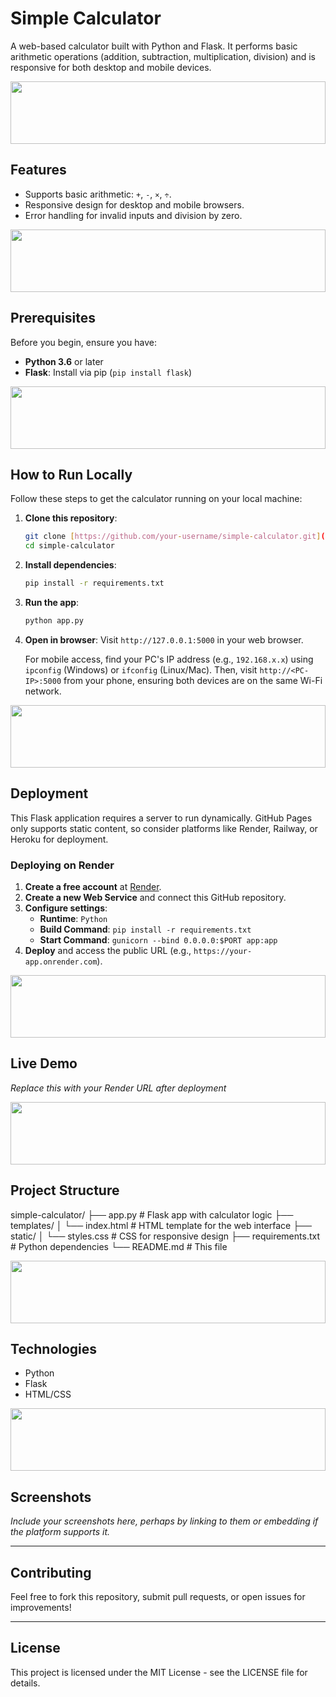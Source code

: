# Simple Calculator

A web-based calculator built with Python and Flask. It performs basic arithmetic operations (addition, subtraction, multiplication, division) and is responsive for both desktop and mobile devices.

<img height="100px" width="100%" src="https://media1.giphy.com/media/v1.Y2lkPTc5MGI3NjExdHh4aDhsMHF6dmI4b3pybWR2bWlhdDJ2dXI0bzBjanAxaDdtZzdzZCZlcD12MV9pbnRlcm5hbF9naWZfYnlfaWQmY3Q9cw/TIj8cbzWYKnE9ul3ab/giphy.gif"  />

## Features

* Supports basic arithmetic: `+`, `-`, `×`, `÷`.
* Responsive design for desktop and mobile browsers.
* Error handling for invalid inputs and division by zero.

<img height="100px" width="100%" src="https://media1.giphy.com/media/v1.Y2lkPTc5MGI3NjExdHh4aDhsMHF6dmI4b3pybWR2bWlhdDJ2dXI0bzBjanAxaDdtZzdzZCZlcD12MV9pbnRlcm5hbF9naWZfYnlfaWQmY3Q9cw/TIj8cbzWYKnE9ul3ab/giphy.gif"  />

## Prerequisites

Before you begin, ensure you have:

* **Python 3.6** or later
* **Flask**: Install via pip (`pip install flask`)

<img height="100px" width="100%" src="https://media1.giphy.com/media/v1.Y2lkPTc5MGI3NjExdHh4aDhsMHF6dmI4b3pybWR2bWlhdDJ2dXI0bzBjanAxaDdtZzdzZCZlcD12MV9pbnRlcm5hbF9naWZfYnlfaWQmY3Q9cw/TIj8cbzWYKnE9ul3ab/giphy.gif"  />

## How to Run Locally

Follow these steps to get the calculator running on your local machine:

1.  **Clone this repository**:
    ```bash
    git clone [https://github.com/your-username/simple-calculator.git](https://github.com/your-username/simple-calculator.git)
    cd simple-calculator
    ```
2.  **Install dependencies**:
    ```bash
    pip install -r requirements.txt
    ```
3.  **Run the app**:
    ```bash
    python app.py
    ```
4.  **Open in browser**: Visit `http://127.0.0.1:5000` in your web browser.

    For mobile access, find your PC's IP address (e.g., `192.168.x.x`) using `ipconfig` (Windows) or `ifconfig` (Linux/Mac). Then, visit `http://<PC-IP>:5000` from your phone, ensuring both devices are on the same Wi-Fi network.

<img height="100px" width="100%" src="https://media1.giphy.com/media/v1.Y2lkPTc5MGI3NjExdHh4aDhsMHF6dmI4b3pybWR2bWlhdDJ2dXI0bzBjanAxaDdtZzdzZCZlcD12MV9pbnRlcm5hbF9naWZfYnlfaWQmY3Q9cw/TIj8cbzWYKnE9ul3ab/giphy.gif"  />

## Deployment

This Flask application requires a server to run dynamically. GitHub Pages only supports static content, so consider platforms like Render, Railway, or Heroku for deployment.

### Deploying on Render

1.  **Create a free account** at [Render](https://render.com/).
2.  **Create a new Web Service** and connect this GitHub repository.
3.  **Configure settings**:
    * **Runtime**: `Python`
    * **Build Command**: `pip install -r requirements.txt`
    * **Start Command**: `gunicorn --bind 0.0.0.0:$PORT app:app`
4.  **Deploy** and access the public URL (e.g., `https://your-app.onrender.com`).

<img height="100px" width="100%" src="https://media1.giphy.com/media/v1.Y2lkPTc5MGI3NjExdHh4aDhsMHF6dmI4b3pybWR2bWlhdDJ2dXI0bzBjanAxaDdtZzdzZCZlcD12MV9pbnRlcm5hbF9naWZfYnlfaWQmY3Q9cw/TIj8cbzWYKnE9ul3ab/giphy.gif"  />

## Live Demo

*Replace this with your Render URL after deployment*

<img height="100px" width="100%" src="https://media1.giphy.com/media/v1.Y2lkPTc5MGI3NjExdHh4aDhsMHF6dmI4b3pybWR2bWlhdDJ2dXI0bzBjanAxaDdtZzdzZCZlcD12MV9pbnRlcm5hbF9naWZfYnlfaWQmY3Q9cw/TIj8cbzWYKnE9ul3ab/giphy.gif"  />

## Project Structure

simple-calculator/
├── app.py              # Flask app with calculator logic
├── templates/
│   └── index.html      # HTML template for the web interface
├── static/
│   └── styles.css      # CSS for responsive design
├── requirements.txt     # Python dependencies
└── README.md           # This file


<img height="100px" width="100%" src="https://media1.giphy.com/media/v1.Y2lkPTc5MGI3NjExdHh4aDhsMHF6dmI4b3pybWR2bWlhdDJ2dXI0bzBjanAxaDdtZzdzZCZlcD12MV9pbnRlcm5hbF9naWZfYnlfaWQmY3Q9cw/TIj8cbzWYKnE9ul3ab/giphy.gif"  />

## Technologies

* Python
* Flask
* HTML/CSS

<img height="100px" width="100%" src="https://media1.giphy.com/media/v1.Y2lkPTc5MGI3NjExdHh4aDhsMHF6dmI4b3pybWR2bWlhdDJ2dXI0bzBjanAxaDdtZzdzZCZlcD12MV9pbnRlcm5hbF9naWZfYnlfaWQmY3Q9cw/TIj8cbzWYKnE9ul3ab/giphy.gif"  />

## Screenshots

*Include your screenshots here, perhaps by linking to them or embedding if the platform supports it.*

---

## Contributing

Feel free to fork this repository, submit pull requests, or open issues for improvements!

---

## License

This project is licensed under the MIT License - see the LICENSE file for details.
